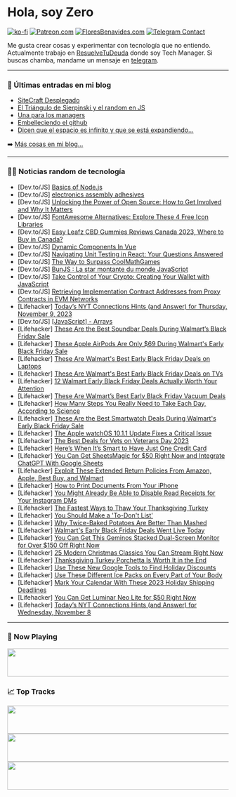 # Hola, soy Zero

[![ko-fi](https://ko-fi.com/img/githubbutton_sm.svg)](https://ko-fi.com/J3J4N0LUK)
[![Patreon.com](https://img.shields.io/endpoint.svg?url=https%3A%2F%2Fshieldsio-patreon.vercel.app%2Fapi%3Fusername%3Dzerodragon%26type%3Dpatrons&style=for-the-badge)](https://patreon.com/zerodragon)
[![FloresBenavides.com](https://img.shields.io/website?down_message=oops&label=MiBlog&style=for-the-badge&up_message=online&url=https%3A%2F%2Ffloresbenavides.com)](https://floresbenavides.com)
[![Telegram Contact](https://img.shields.io/badge/escr%C3%ADbeme-ZeroDragon-%2326A5E4?style=for-the-badge&logo=telegram)](https://t.me/zerodragon)

Me gusta crear cosas y experimentar con tecnología que no entiendo.
Actualmente trabajo en [ResuelveTuDeuda](http://github.com/resuelve) donde soy Tech Manager.
Si buscas chamba, mandame un mensaje en [telegram](https://t.me/zerodragon).

---

### 📕 Últimas entradas en mi blog
<!-- BLOG-POST-LIST:START -->
- [SiteCraft Desplegado](https://floresbenavides.com/sitecraft-desplegado/)
- [El Triángulo de Sierpinski y el random en JS](https://floresbenavides.com/el-triangulo-de-sierpinski-y-el-random-en-js/)
- [Una para los managers](https://floresbenavides.com/una-para-los-managers/)
- [Embelleciendo el github](https://floresbenavides.com/embelleciendo-el-github/)
- [Dicen que el espacio es infinito y que se está expandiendo…](https://floresbenavides.com/dicen-que-el-espacio-es-infinito-y-que-se-esta-expandiendo/)
<!-- BLOG-POST-LIST:END -->

➡️ [Más cosas en mi blog...](https://floresbenavides.com)

---

### 👨‍💻 Noticias random de tecnología
<!-- TECH-POSTS:START -->
- [Dev.to/JS] [Basics of Node.js](https://dev.to/tanmaycode/basics-of-nodejs-2lck)
- [Dev.to/JS] [electronics assembly adhesives](https://dev.to/eleassadhe/electronics-assembly-adhesives-11c1)
- [Dev.to/JS] [Unlocking the Power of Open Source: How to Get Involved and Why It Matters](https://dev.to/alexopensource/unlocking-the-power-of-open-source-how-to-get-involved-and-why-it-matters-2b68)
- [Dev.to/JS] [FontAwesome Alternatives: Explore These 4 Free Icon Libraries](https://dev.to/sabbirsobhani/fontawesome-alternatives-explore-these-4-free-icon-libraries-53ll)
- [Dev.to/JS] [Easy Leafz CBD Gummies Reviews Canada 2023, Where to Buy in Canada?](https://dev.to/easyleafzcbd/easy-leafz-cbd-gummies-reviews-canada-2023-where-to-buy-in-canada-9c7)
- [Dev.to/JS] [Dynamic Components In Vue](https://dev.to/devmahfuz/dynamic-components-in-vue-1d87)
- [Dev.to/JS] [Navigating Unit Testing in React: Your Questions Answered](https://dev.to/opensourcee/navigating-unit-testing-in-react-your-questions-answered-442c)
- [Dev.to/JS] [The Way to Surpass CoolMathGames](https://dev.to/cmleary/the-way-to-surpass-coolmathgames-3hff)
- [Dev.to/JS] [BunJS : La star montante du monde JavaScript](https://dev.to/benoitpetit/bunjs-la-star-montante-du-monde-javascript-52be)
- [Dev.to/JS] [Take Control of Your Crypto: Creating Your Wallet with JavaScript](https://dev.to/mister_g/take-control-of-your-crypto-creating-your-wallet-with-javascript-5en4)
- [Dev.to/JS] [Retrieving Implementation Contract Addresses from Proxy Contracts in EVM Networks](https://dev.to/mister_g/retrieving-implementation-contract-addresses-from-proxy-contracts-in-evm-networks-38fm)
- [Lifehacker] [Today’s NYT Connections Hints &lpar;and Answer&rpar; for Thursday, November 9, 2023](https://lifehacker.com/nyt-connections-answer-today-november-9-2023-1851002422)
- [Dev.to/JS] [[JavaScript] - Arrays](https://dev.to/bruno8moura/javascript-arrays-2egd)
- [Lifehacker] [These Are the Best Soundbar Deals During Walmart’s Black Friday Sale](https://lifehacker.com/these-are-the-best-soundbar-deals-during-walmart-s-blac-1851004952)
- [Lifehacker] [These Apple AirPods Are Only $69 During Walmart&#39;s Early Black Friday Sale](https://lifehacker.com/these-apple-airpods-are-only-69-during-walmarts-early-1851005217)
- [Lifehacker] [These Are Walmart&#39;s Best Early Black Friday Deals on Laptops](https://lifehacker.com/these-are-walmarts-best-early-black-friday-deals-on-lap-1851004628)
- [Lifehacker] [These Are Walmart&#39;s Best Early Black Friday Deals on TVs](https://lifehacker.com/these-are-walmarts-best-early-black-friday-deals-on-tvs-1851003978)
- [Lifehacker] [12 Walmart Early Black Friday Deals Actually Worth Your Attention](https://lifehacker.com/walmarts-best-early-black-friday-sale-deals-1851004637)
- [Lifehacker] [These Are Walmart’s Best Early Black Friday Vacuum Deals](https://lifehacker.com/these-are-walmart-s-best-early-black-friday-vacuum-deal-1851001199)
- [Lifehacker] [How Many Steps You Really Need to Take Each Day, According to Science](https://lifehacker.com/how-many-steps-you-really-need-to-take-each-day-accord-1849535168)
- [Lifehacker] [These Are the Best Smartwatch Deals During Walmart&#39;s Early Black Friday Sale](https://lifehacker.com/these-are-the-best-smartwatch-deals-during-walmarts-ear-1851003742)
- [Lifehacker] [The Apple watchOS 10.1.1 Update Fixes a Critical Issue](https://lifehacker.com/the-apple-watchos-10-1-1-update-fixes-a-critical-issue-1851003414)
- [Lifehacker] [The Best Deals for Vets on Veterans Day 2023](https://lifehacker.com/the-best-veterans-day-deals-that-arent-free-food-1849764792)
- [Lifehacker] [Here’s When It’s Smart to Have Just One Credit Card](https://lifehacker.com/here-s-when-it-s-smart-to-have-just-one-credit-card-1851002878)
- [Lifehacker] [You Can Get SheetsMagic for $50 Right Now and Integrate ChatGPT With Google Sheets](https://lifehacker.com/you-can-get-sheetsmagic-for-50-right-now-and-integrate-1850991391)
- [Lifehacker] [Exploit These Extended Return Policies From Amazon, Apple, Best Buy, and Walmart](https://lifehacker.com/exploit-amazons-extended-return-policy-to-score-the-bes-1849727617)
- [Lifehacker] [How to Print Documents From Your iPhone](https://lifehacker.com/how-to-print-documents-from-your-iphone-1851002978)
- [Lifehacker] [You Might Already Be Able to Disable Read Receipts for Your Instagram DMs](https://lifehacker.com/you-might-already-be-able-to-disable-read-receipts-for-1851003161)
- [Lifehacker] [The Fastest Ways to Thaw Your Thanksgiving Turkey](https://lifehacker.com/what-to-do-if-your-turkey-is-still-frozen-1848113182)
- [Lifehacker] [You Should Make a &#39;To-Don&#39;t List&#39;](https://lifehacker.com/you-should-make-a-to-dont-list-1851002808)
- [Lifehacker] [Why Twice-Baked Potatoes Are Better Than Mashed](https://lifehacker.com/why-twice-baked-potatoes-are-better-than-mashed-1851001796)
- [Lifehacker] [Walmart&#39;s Early Black Friday Deals Went Live Today](https://lifehacker.com/what-to-expect-from-walmarts-early-black-friday-deals-1850982935)
- [Lifehacker] [You Can Get This Geminos Stacked Dual-Screen Monitor for Over $150 Off Right Now](https://lifehacker.com/you-can-get-this-geminos-stacked-dual-screen-monitor-fo-1850991293)
- [Lifehacker] [25 Modern Christmas Classics You Can Stream Right Now](https://lifehacker.com/modern-christmas-classics-you-can-stream-right-now-1850996662)
- [Lifehacker] [Thanksgiving Turkey Porchetta Is Worth It in the End](https://lifehacker.com/thanksgiving-turkey-porchetta-is-worth-it-in-the-end-1851000096)
- [Lifehacker] [Use These New Google Tools to Find Holiday Discounts](https://lifehacker.com/use-these-new-google-tools-to-find-holiday-discounts-1851001880)
- [Lifehacker] [Use These Different Ice Packs on Every Part of Your Body](https://lifehacker.com/use-these-different-ice-packs-on-every-part-of-your-bod-1851001868)
- [Lifehacker] [Mark Your Calendar With These 2023 Holiday Shipping Deadlines](https://lifehacker.com/mark-your-calendar-with-these-2023-holiday-shipping-dea-1851000806)
- [Lifehacker] [You Can Get Luminar Neo Lite for $50 Right Now](https://lifehacker.com/you-can-get-luminar-neo-lite-for-50-right-now-1850991219)
- [Lifehacker] [Today’s NYT Connections Hints &lpar;and Answer&rpar; for Wednesday, November 8](https://lifehacker.com/nyt-connections-answer-today-november-8-2023-1850998488)<!-- TECH-POSTS:END -->

---

### 🎵 Now Playing
<a href="https://spotify-now-playing-dun.vercel.app/now-playing?open"><img src="https://spotify-now-playing-dun.vercel.app/now-playing" width="540" height="64"></a>

### 📈 Top Tracks
<a href="https://spotify-now-playing-dun.vercel.app/top-tracks?i=1&open"><img src="https://spotify-now-playing-dun.vercel.app/top-tracks?i=1" width="540" height="64"></a>
<a href="https://spotify-now-playing-dun.vercel.app/top-tracks?i=2&open"><img src="https://spotify-now-playing-dun.vercel.app/top-tracks?i=2" width="540" height="64"></a>
<a href="https://spotify-now-playing-dun.vercel.app/top-tracks?i=3&open"><img src="https://spotify-now-playing-dun.vercel.app/top-tracks?i=3" width="540" height="64"></a>
